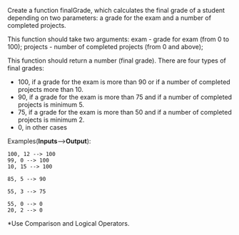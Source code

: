 Create a function finalGrade, which calculates the final grade of a student depending on two parameters: a grade for the exam and a number of completed projects.

This function should take two arguments:
exam - grade for exam (from 0 to 100);
projects - number of completed projects (from 0 and above);

This function should return a number (final grade).
There are four types of final grades:
- 100, if a grade for the exam is more than 90 or if a number of completed projects more than 10.
- 90, if a grade for the exam is more than 75 and if a number of completed projects is minimum 5.
- 75, if a grade for the exam is more than 50 and if a number of completed projects is minimum 2.
- 0, in other cases

Examples(**Inputs**-->**Output**):
```
100, 12 --> 100
99, 0 --> 100
10, 15 --> 100

85, 5 --> 90

55, 3 --> 75

55, 0 --> 0
20, 2 --> 0
```

*Use Comparison and Logical Operators.
